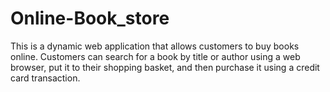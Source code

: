 # Online-Book_store
This is a dynamic web application that allows customers to buy books online. Customers can search for a book by title or author using a web browser, put it to their shopping basket, and then purchase it using a credit card transaction.
